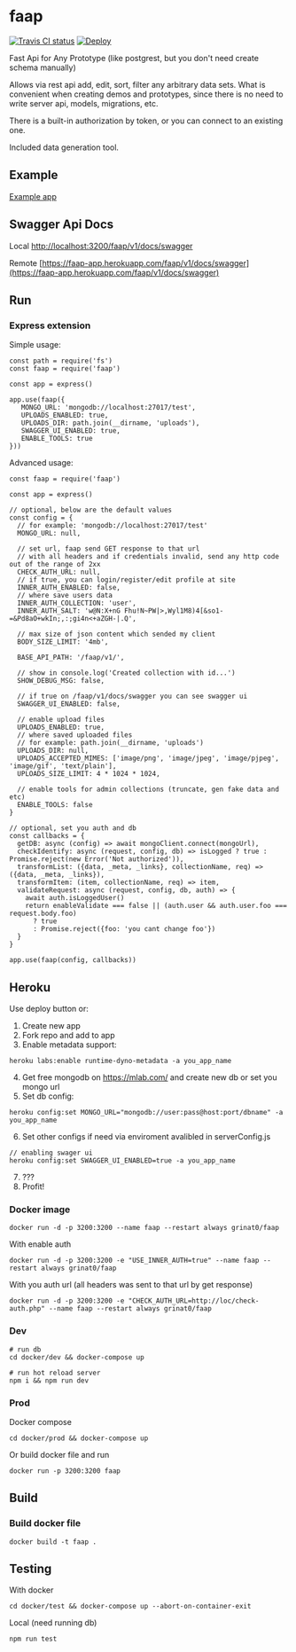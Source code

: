 # faap
[![Travis CI status](https://api.travis-ci.org/grinat/faap.svg?branch=master)](https://travis-ci.org/grinat/faap) [![Deploy](https://www.herokucdn.com/deploy/button.svg)](https://heroku.com/deploy?template=https://github.com/grinat/faap)

Fast Api for Any Prototype (like postgrest, but you don't need create schema manually)

Allows via rest api add, edit, sort, filter any arbitrary data sets. What is convenient when creating demos and prototypes, since there is no need to write server api, models, migrations, etc.

There is a built-in authorization by token, or you can connect to an existing one.

Included data generation tool.

## Example

[Example app](https://grinat.github.io/faap/examples/items.html)

## Swagger Api Docs

Local
[http://localhost:3200/faap/v1/docs/swagger](http://localhost:3200/faap/v1/docs/swagger)

Remote
[https://faap-app.herokuapp.com/faap/v1/docs/swagger](https://faap-app.herokuapp.com/faap/v1/docs/swagger)


## Run
### Express extension
Simple usage:
```
const path = require('fs')
const faap = require('faap')

const app = express()

app.use(faap({
   MONGO_URL: 'mongodb://localhost:27017/test',
   UPLOADS_ENABLED: true,
   UPLOADS_DIR: path.join(__dirname, 'uploads'),
   SWAGGER_UI_ENABLED: true,
   ENABLE_TOOLS: true
}))
```

Advanced usage:
```
const faap = require('faap')

const app = express()

// optional, below are the default values
const config = {
  // for example: 'mongodb://localhost:27017/test'
  MONGO_URL: null,

  // set url, faap send GET response to that url
  // with all headers and if credentials invalid, send any http code out of the range of 2xx
  CHECK_AUTH_URL: null,
  // if true, you can login/register/edit profile at site
  INNER_AUTH_ENABLED: false,
  // where save users data
  INNER_AUTH_COLLECTION: 'user',
  INNER_AUTH_SALT: 'w@N:X+nG Fhu!N~PW|>,Wyl1M8)4[&so1-=&Pd8aO+wkIn;,:;gi4n<+aZGH-|.Q',

  // max size of json content which sended my client
  BODY_SIZE_LIMIT: '4mb',

  BASE_API_PATH: '/faap/v1/',

  // show in console.log('Created collection with id...')
  SHOW_DEBUG_MSG: false,

  // if true on /faap/v1/docs/swagger you can see swagger ui
  SWAGGER_UI_ENABLED: false,

  // enable upload files
  UPLOADS_ENABLED: true,
  // where saved uploaded files
  // for example: path.join(__dirname, 'uploads')
  UPLOADS_DIR: null,
  UPLOADS_ACCEPTED_MIMES: ['image/png', 'image/jpeg', 'image/pjpeg', 'image/gif', 'text/plain'],
  UPLOADS_SIZE_LIMIT: 4 * 1024 * 1024,
  
  // enable tools for admin collections (truncate, gen fake data and etc)
  ENABLE_TOOLS: false
}

// optional, set you auth and db
const callbacks = {
  getDB: async (config) => await mongoClient.connect(mongoUrl),
  checkIdentify: async (request, config, db) => isLogged ? true : Promise.reject(new Error('Not authorized')),
  transformList: ({data, _meta, _links}, collectionName, req) => ({data, _meta, _links}),
  transformItem: (item, collectionName, req) => item,
  validateRequest: async (request, config, db, auth) => {
    await auth.isLoggedUser()
    return enableValidate === false || (auth.user && auth.user.foo === request.body.foo)
      ? true
      : Promise.reject({foo: 'you cant change foo'})
  }
}

app.use(faap(config, callbacks))
```

## Heroku
Use deploy button or:
1. Create new app
2. Fork repo and add to app
3. Enable metadata support:
```
heroku labs:enable runtime-dyno-metadata -a you_app_name
```
4. Get free mongodb on https://mlab.com/ and create new db or set you mongo url
5. Set db config:
```
heroku config:set MONGO_URL="mongodb://user:pass@host:port/dbname" -a you_app_name
```
6. Set other configs if need via enviroment avalibled in serverConfig.js
```
// enabling swager ui
heroku config:set SWAGGER_UI_ENABLED=true -a you_app_name
```
7. ???
8. Profit!

### Docker image

```
docker run -d -p 3200:3200 --name faap --restart always grinat0/faap
```

With enable auth
```
docker run -d -p 3200:3200 -e "USE_INNER_AUTH=true" --name faap --restart always grinat0/faap
```

With you auth url (all headers was sent to that url by get response)
```
docker run -d -p 3200:3200 -e "CHECK_AUTH_URL=http://loc/check-auth.php" --name faap --restart always grinat0/faap
```

### Dev

```
# run db
cd docker/dev && docker-compose up

# run hot reload server
npm i && npm run dev
```

### Prod

Docker compose

```
cd docker/prod && docker-compose up
```

Or build docker file and run

```
docker run -p 3200:3200 faap
```

## Build
### Build docker file

```
docker build -t faap .
```

## Testing

With docker

```
cd docker/test && docker-compose up --abort-on-container-exit
```

Local (need running db)

```
npm run test
```
